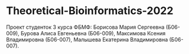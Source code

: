 # Theoretical-Bioinformatics-2022

Проект студенток 3 курса ФБМФ:
Борисова Мария Сергеевна (Б06-009),
Бурова Алиса Евгеньевна (Б06-009),
Максимова Ксения Владимировна (Б06-007),
Малышева Екатерина Владимировна (Б06-007).
